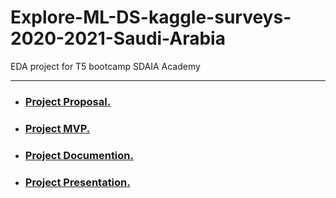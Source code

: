 # Explore-ML-DS-kaggle-surveys-2020-2021-Saudi-Arabia
EDA project for T5 bootcamp SDAIA Academy

---


- ### [Project Proposal.](https://github.com/iamal95/Explore-ML-DS-kaggle-surveys-2020-2021-Saudi-Arabia/blob/main/Documents/Proposal.md)
- ### [Project MVP.](https://github.com/iamal95/Explore-ML-DS-kaggle-surveys-2020-2021-Saudi-Arabia/blob/main/Documents/MVP.pdf)
- ### [Project Documention.](https://github.com/iamal95/Explore-ML-DS-kaggle-surveys-2020-2021-Saudi-Arabia/blob/main/Documents/Documention.md)
- ### [Project Presentation.](https://github.com/iamal95/Explore-ML-DS-kaggle-surveys-2020-2021-Saudi-Arabia/blob/main/Documents/Presentation-2.pdf)
